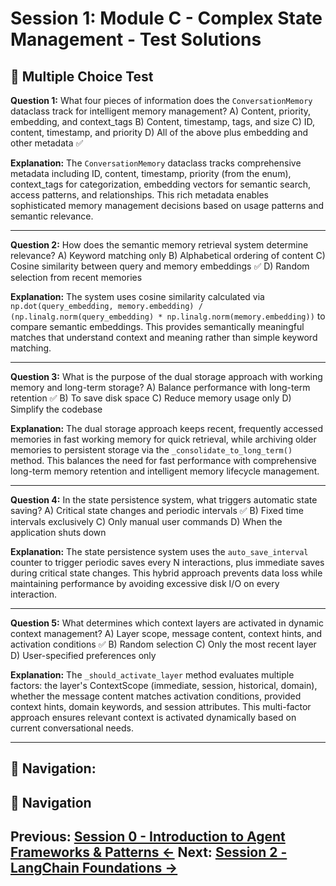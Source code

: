# Session 1: Module C - Complex State Management - Test Solutions

## 📝 Multiple Choice Test

**Question 1:** What four pieces of information does the `ConversationMemory` dataclass track for intelligent memory management?
A) Content, priority, embedding, and context_tags
B) Content, timestamp, tags, and size
C) ID, content, timestamp, and priority
D) All of the above plus embedding and other metadata ✅

**Explanation:** The `ConversationMemory` dataclass tracks comprehensive metadata including ID, content, timestamp, priority (from the enum), context_tags for categorization, embedding vectors for semantic search, access patterns, and relationships. This rich metadata enables sophisticated memory management decisions based on usage patterns and semantic relevance.

---

**Question 2:** How does the semantic memory retrieval system determine relevance?
A) Keyword matching only
B) Alphabetical ordering of content
C) Cosine similarity between query and memory embeddings ✅
D) Random selection from recent memories

**Explanation:** The system uses cosine similarity calculated via `np.dot(query_embedding, memory.embedding) / (np.linalg.norm(query_embedding) * np.linalg.norm(memory.embedding))` to compare semantic embeddings. This provides semantically meaningful matches that understand context and meaning rather than simple keyword matching.

---

**Question 3:** What is the purpose of the dual storage approach with working memory and long-term storage?
A) Balance performance with long-term retention ✅
B) To save disk space
C) Reduce memory usage only
D) Simplify the codebase

**Explanation:** The dual storage approach keeps recent, frequently accessed memories in fast working memory for quick retrieval, while archiving older memories to persistent storage via the `_consolidate_to_long_term()` method. This balances the need for fast performance with comprehensive long-term memory retention and intelligent memory lifecycle management.

---

**Question 4:** In the state persistence system, what triggers automatic state saving?
A) Critical state changes and periodic intervals ✅
B) Fixed time intervals exclusively
C) Only manual user commands
D) When the application shuts down

**Explanation:** The state persistence system uses the `auto_save_interval` counter to trigger periodic saves every N interactions, plus immediate saves during critical state changes. This hybrid approach prevents data loss while maintaining performance by avoiding excessive disk I/O on every interaction.

---

**Question 5:** What determines which context layers are activated in dynamic context management?
A) Layer scope, message content, context hints, and activation conditions ✅
B) Random selection
C) Only the most recent layer
D) User-specified preferences only

**Explanation:** The `_should_activate_layer` method evaluates multiple factors: the layer's ContextScope (immediate, session, historical, domain), whether the message content matches activation conditions, provided context hints, domain keywords, and session attributes. This multi-factor approach ensures relevant context is activated dynamically based on current conversational needs.

---

**🧭 Navigation:**
---

## 🧭 Navigation

**Previous:** [Session 0 - Introduction to Agent Frameworks & Patterns ←](Session0_Introduction_to_Agent_Frameworks_Patterns.md)
**Next:** [Session 2 - LangChain Foundations →](Session2_LangChain_Foundations.md)
---
